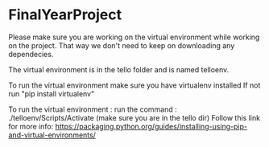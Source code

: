 # FinalYearProject

Please make sure you are working on the virtual environment while working on the project. That way we don't need to keep on downloading
any dependecies. 

The virtual environment is in the tello folder and  is named telloenv.

To run the virtual environment make sure you have virtualenv installed 
If not run "pip install virtualenv"

To run the virtual environment :
  run the command :
  ./telloenv/Scripts/Activate
  (make sure you are in the tello dir)
  Follow this link for more info:
  https://packaging.python.org/guides/installing-using-pip-and-virtual-environments/

